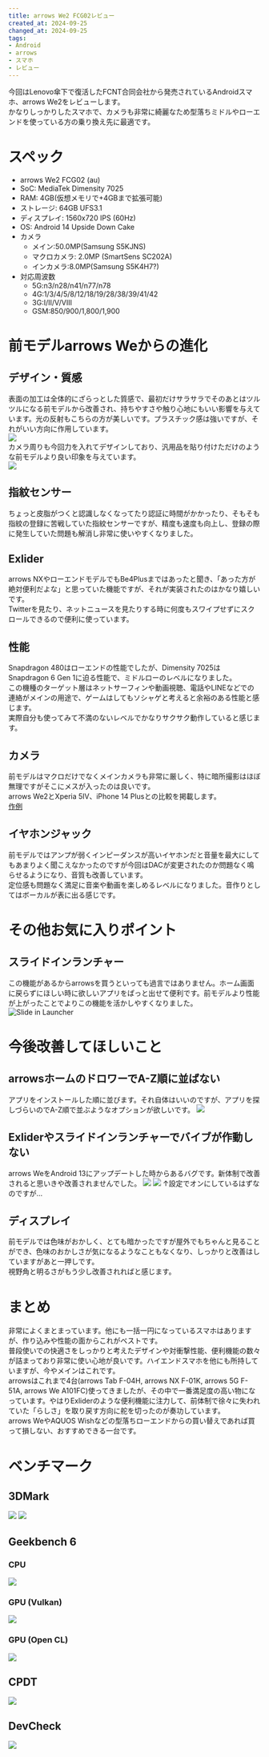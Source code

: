 ```yaml
---
title: arrows We2 FCG02レビュー
created_at: 2024-09-25
changed_at: 2024-09-25
tags:
- Android
- arrows
- スマホ
- レビュー
---
```


今回はLenovo傘下で復活したFCNT合同会社から発売されているAndroidスマホ、arrows We2をレビューします。<br>
かなりしっかりしたスマホで、カメラも非常に綺麗なため型落ちミドルやローエンドを使っている方の乗り換え先に最適です。
# スペック
- arrows We2 FCG02 (au)
- SoC: MediaTek Dimensity 7025
- RAM: 4GB(仮想メモリで+4GBまで拡張可能)
- ストレージ: 64GB UFS3.1
- ディスプレイ: 1560x720 IPS (60Hz)
- OS: Android 14 Upside Down Cake
- カメラ
  - メイン:50.0MP(Samsung S5KJNS)
  - マクロカメラ: 2.0MP (SmartSens SC202A)
  - インカメラ:8.0MP(Samsung S5K4H7?)
- 対応周波数
  - 5G:n3/n28/n41/n77/n78
  - 4G:1/3/4/5/8/12/18/19/28/38/39/41/42
  - 3G:I/II/V/VIII
  - GSM:850/900/1,800/1,900 <br>

# 前モデルarrows Weからの進化
## デザイン・質感
表面の加工は全体的にざらっとした質感で、最初だけサラサラでそのあとはツルツルになる前モデルから改善され、持ちやすさや触り心地にもいい影響を与えています。光の反射もこちらの方が美しいです。プラスチック感は強いですが、それがいい方向に作用しています。<br>
![](https://media.misskeyusercontent.jp/io/4fa371e8-ba42-408f-bca6-b8bfc8457af8.webp)<br>
カメラ周りも今回力を入れてデザインしており、汎用品を貼り付けただけのような前モデルより良い印象を与えています。<br>
![](https://media.misskeyusercontent.jp/io/dda0d3b4-51d6-4cfa-b1f2-bfb914ddb005.webp)
## 指紋センサー
ちょっと皮脂がつくと認識しなくなってたり認証に時間がかかったり、そもそも指紋の登録に苦戦していた指紋センサーですが、精度も速度も向上し、登録の際に発生していた問題も解消し非常に使いやすくなりました。
## Exlider
arrows NXやローエンドモデルでもBe4Plusまではあったと聞き、「あった方が絶対便利だよな」と思っていた機能ですが、それが実装されたのはかなり嬉しいです。<br>
Twitterを見たり、ネットニュースを見たりする時に何度もスワイプせずにスクロールできるので便利に使っています。
## 性能
Snapdragon 480はローエンドの性能でしたが、Dimensity 7025はSnapdragon 6 Gen 1に迫る性能で、ミドルローのレベルになりました。<br>
この機種のターゲット層はネットサーフィンや動画視聴、電話やLINEなどでの連絡がメインの用途で、ゲームはしてもソシャゲと考えると余裕のある性能と感じます。<br>
実際自分も使ってみて不満のないレベルでかなりサクサク動作していると感じます。
## カメラ
前モデルはマクロだけでなくメインカメラも非常に厳しく、特に暗所撮影はほぼ無理ですがそこにメスが入ったのは良いです。<br>
arrows We2とXperia 5IV、iPhone 14 Plusとの比較を掲載します。<br>
[作例](https://photos.app.goo.gl/fvHCap9PGsgAra2E7)
## イヤホンジャック
前モデルではアンプが弱くインピーダンスが高いイヤホンだと音量を最大にしてもあまりよく聞こえなかったのですが今回はDACが変更されたのか問題なく鳴らせるようになり、音質も改善しています。<br>
定位感も問題なく満足に音楽や動画を楽しめるレベルになりました。音作りとしてはボーカルが表に出る感じです。

# その他お気に入りポイント
## スライドインランチャー
この機能があるからarrowsを買うといっても過言ではありません。ホーム画面に戻らずにほしい時に欲しいアプリをぱっと出せて便利です。前モデルより性能が上がったことでよりこの機能を活かしやすくなりました。<br>
![Slide in Launcher](https://media.misskeyusercontent.jp/io/3ff7ab2b-ca27-4681-a2a7-bf490b42e699.png)
# 今後改善してほしいこと
## arrowsホームのドロワーでA-Z順に並ばない
アプリをインストールした順に並びます。それ自体はいいのですが、アプリを探しづらいのでA-Z順で並ぶようなオプションが欲しいです。
![](https://media.misskeyusercontent.jp/io/fe54f5bf-8a8e-463d-92bf-d80587170541.png)
## Exliderやスライドインランチャーでバイブが作動しない
arrows WeをAndroid 13にアップデートした時からあるバグです。新体制で改善されると思いきや改善されませんでした。
![](https://media.misskeyusercontent.jp/io/02621916-737e-4d2e-98cf-49b5c74ce418.png)
![](https://media.misskeyusercontent.jp/io/a314e4f2-37b7-4668-9802-d2f3b85fe1a0.png)
↑設定でオンにしているはずなのですが…
## ディスプレイ
前モデルでは色味がおかしく、とても暗かったですが屋外でもちゃんと見ることができ、色味のおかしさが気になるようなこともなくなり、しっかりと改善はしていますがあと一押しです。<br>
視野角と明るさがもう少し改善されればと感じます。

# まとめ
非常によくまとまっています。他にも一括一円になっているスマホはありますが、作り込みや性能の面からこれがベストです。<br>
普段使いでの快適さをしっかりと考えたデザインや対衝撃性能、便利機能の数々が詰まっており非常に使い心地が良いです。ハイエンドスマホを他にも所持していますが、今やメインはこれです。<br>
arrowsはこれまで4台(arrows Tab F-04H, arrows NX F-01K, arrows 5G F-51A, arrows We A101FC)使ってきましたが、その中で一番満足度の高い物になっています。やはりExliderのような便利機能に注力して、前体制で徐々に失われていた「らしさ」を取り戻す方向に舵を切ったのが奏功しています。<br>
arrows WeやAQUOS Wishなどの型落ちローエンドからの買い替えであれば買って損しない、おすすめできる一台です。

# ベンチマーク
## 3DMark
![](https://media.misskeyusercontent.jp/io/be77d0f2-0d6c-4027-923f-f9e1bdc304f0.webp)
![](https://media.misskeyusercontent.jp/io/ec24d67a-f238-4dfc-8715-0b32061bf5fe.webp)
## Geekbench 6
### CPU
![](https://media.misskeyusercontent.jp/io/a28c86c9-f16a-4556-af66-040b3506e302.png)
### GPU (Vulkan)
![](https://media.misskeyusercontent.jp/io/26c12b46-3dc3-4c1d-bd36-02ba03302105.png)
### GPU (Open CL)
![](https://media.misskeyusercontent.jp/io/546dbf94-04ab-40fd-a05f-71bcd3507525.png)
## CPDT
![](https://media.misskeyusercontent.jp/io/b35f8752-0704-4b75-ab89-8345f2c5bda7.webp)
## DevCheck
![](https://media.misskeyusercontent.jp/io/e5602d38-2467-49b1-b5a7-63d3ce7643d7.png)